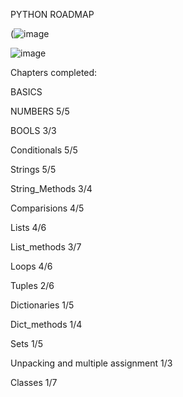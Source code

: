 PYTHON ROADMAP

(![image](https://github.com/mykasero/excercism_practice/assets/58263528/0fafa47e-d4f9-412a-a5df-bd9c628f074e)

![image](https://github.com/mykasero/excercism_practice/assets/58263528/705ef47f-2093-4b8b-b39f-8ded8abdd800)

Chapters completed:

BASICS

NUMBERS 5/5

BOOLS 3/3

Conditionals 5/5

Strings 5/5

String_Methods 3/4

Comparisions 4/5 

Lists 4/6

List_methods 3/7

Loops 4/6 

Tuples 2/6 

Dictionaries 1/5

Dict_methods 1/4

Sets 1/5

Unpacking and multiple assignment 1/3

Classes 1/7
